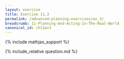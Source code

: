 ```yaml
---
layout: exercise
title: Exercise 11.3
permalink: /advanced-planning-exercises/ex_3/
breadcrumb: 11-Planning-And-Acting-In-The-Real-World
canonical_id: ch11ex3
---
```


{% include mathjax_support %}
<div id="hiddden">{% include_relative question.md %}</div>